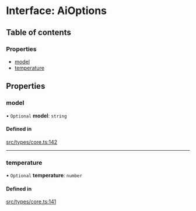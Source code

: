 # Interface: AiOptions

## Table of contents

### Properties

- [model](../wiki/AiOptions#model)
- [temperature](../wiki/AiOptions#temperature)

## Properties

### model

• `Optional` **model**: `string`

#### Defined in

[src/types/core.ts:142](https://github.com/decisively-io/interview-sdk/blob/f6a9e1544070264c0422ae6f4514bc6f150675b7/src/types/core.ts#L142)

___

### temperature

• `Optional` **temperature**: `number`

#### Defined in

[src/types/core.ts:141](https://github.com/decisively-io/interview-sdk/blob/f6a9e1544070264c0422ae6f4514bc6f150675b7/src/types/core.ts#L141)

